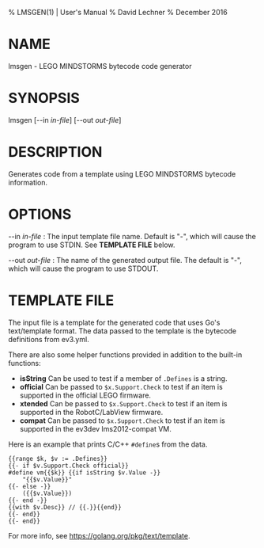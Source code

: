 % LMSGEN(1) | User's Manual
% David Lechner
% December 2016

# NAME

lmsgen - LEGO MINDSTORMS bytecode code generator

# SYNOPSIS

lmsgen [--in *in-file*] [--out *out-file*]

# DESCRIPTION

Generates code from a template using LEGO MINDSTORMS bytecode information.

# OPTIONS

--in *in-file*
: The input template file name. Default is "-", which will cause the program to
use STDIN. See **TEMPLATE FILE** below.

--out *out-file*
: The name of the generated output file. The default is "-", which will cause
the program to use STDOUT.

# TEMPLATE FILE

The input file is a template for the generated code that uses Go's text/template
format. The data passed to the template is the bytecode definitions from ev3.yml.

There are also some helper functions provided in addition to the built-in functions:

* **isString** Can be used to test if a member of `.Defines` is a string.
* **official** Can be passed to `$x.Support.Check` to test if an item is
  supported in the official LEGO firmware.
* **xtended** Can be passed to `$x.Support.Check` to test if an item is
  supported in the RobotC/LabView firmware.
* **compat** Can be passed to `$x.Support.Check` to test if an item is
  supported in the ev3dev lms2012-compat VM.

Here is an example that prints C/C++ `#define`s from the data.

    {{range $k, $v := .Defines}}
    {{- if $v.Support.Check official}}
    #define vm{{$k}} {{if isString $v.Value -}}
        "{{$v.Value}}"
    {{- else -}}
        ({{$v.Value}})
    {{- end -}}
    {{with $v.Desc}} // {{.}}{{end}}
    {{- end}}
    {{- end}}

For more info, see <https://golang.org/pkg/text/template>.
